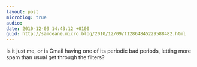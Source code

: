 ```yaml
---
layout: post
microblog: true
audio: 
date: 2010-12-09 14:43:12 +0100
guid: http://samdeane.micro.blog/2010/12/09/t12864845229588482.html
---
```

Is it just me, or is Gmail having one of its periodic bad periods, letting more spam than usual get through the filters?
